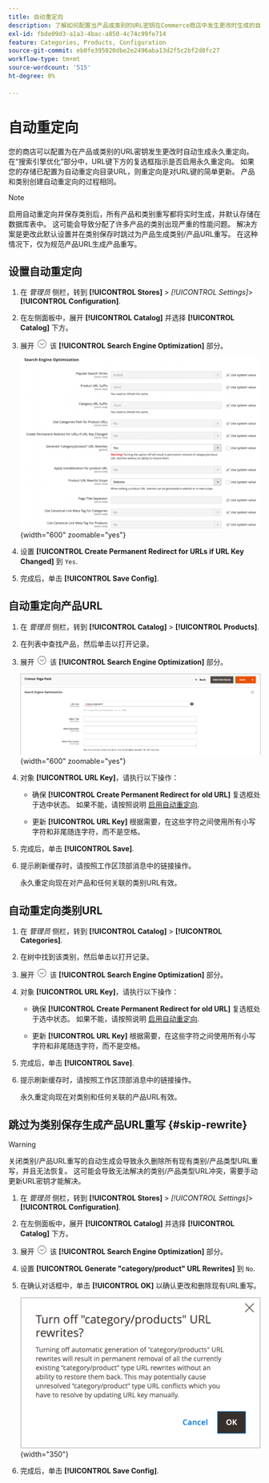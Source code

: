 ```yaml
---
title: 自动重定向
description: 了解如何配置当产品或类别的URL密钥在Commerce商店中发生更改时生成的自动重定向。
exl-id: fbde09d3-a1a3-4bac-a850-4c74c99fe714
feature: Categories, Products, Configuration
source-git-commit: eb0fe395020dbe2e2496aba13d2f5c2bf2d0fc27
workflow-type: tm+mt
source-wordcount: '515'
ht-degree: 0%

---
```


# 自动重定向

您的商店可以配置为在产品或类别的URL密钥发生更改时自动生成永久重定向。 在“搜索引擎优化”部分中，URL键下方的复选框指示是否启用永久重定向。 如果您的存储已配置为自动重定向目录URL，则重定向是对URL键的简单更新。 产品和类别创建自动重定向的过程相同。

>[!NOTE]
>
>启用自动重定向并保存类别后，所有产品和类别重写都将实时生成，并默认存储在数据库表中。 这可能会导致分配了许多产品的类别出现严重的性能问题。 解决方案是更改此默认设置并在类别保存时跳过为产品生成类别/产品URL重写。 在这种情况下，仅为规范产品URL生成产品重写。

## 设置自动重定向

1. 在 _管理员_ 侧栏，转到 **[!UICONTROL Stores]** > _[!UICONTROL Settings]_>**[!UICONTROL Configuration]**.

1. 在左侧面板中，展开 **[!UICONTROL Catalog]** 并选择 **[!UICONTROL Catalog]** 下方。

1. 展开 ![扩展选择器](../assets/icon-display-expand.png) 该 **[!UICONTROL Search Engine Optimization]** 部分。

   ![目录配置 — 搜索引擎优化](../configuration-reference/catalog/assets/catalog-search-engine-optimization.png){width="600" zoomable="yes"}

1. 设置 **[!UICONTROL Create Permanent Redirect for URLs if URL Key Changed]** 到 `Yes`.

1. 完成后，单击 **[!UICONTROL Save Config]**.

## 自动重定向产品URL

1. 在 _管理员_ 侧栏，转到 **[!UICONTROL Catalog]** > **[!UICONTROL Products]**.

1. 在列表中查找产品，然后单击以打开记录。

1. 展开 ![扩展选择器 ](../assets/icon-display-expand.png) 该 **[!UICONTROL Search Engine Optimization]** 部分。

   ![产品搜索引擎优化 — 永久重定向](./assets/product-search-engine-optimization-create-permanent-redirect.png){width="600" zoomable="yes"}

1. 对象 **[!UICONTROL URL Key]**，请执行以下操作：

   - 确保 **[!UICONTROL Create Permanent Redirect for old URL]** 复选框处于选中状态。 如果不能，请按照说明 [启用自动重定向](url-rewrite.md#configure-url-rewrites).

   - 更新 **[!UICONTROL URL Key]** 根据需要，在这些字符之间使用所有小写字符和非尾随连字符，而不是空格。

1. 完成后，单击 **[!UICONTROL Save]**.

1. 提示刷新缓存时，请按照工作区顶部消息中的链接操作。

   永久重定向现在对产品和任何关联的类别URL有效。

## 自动重定向类别URL

1. 在 _管理员_ 侧栏，转到 **[!UICONTROL Catalog]** > **[!UICONTROL Categories]**.

1. 在树中找到该类别，然后单击以打开记录。

1. 展开 ![扩展选择器](../assets/icon-display-expand.png) 该 **[!UICONTROL Search Engine Optimization]** 部分。

1. 对象 **[!UICONTROL URL Key]**，请执行以下操作：

   - 确保 **[!UICONTROL Create Permanent Redirect for old URL]** 复选框处于选中状态。 如果不能，请按照说明 [启用自动重定向](url-rewrite.md#configure-url-rewrites).

   - 更新 **[!UICONTROL URL Key]** 根据需要，在这些字符之间使用所有小写字符和非尾随连字符，而不是空格。

1. 完成后，单击 **[!UICONTROL Save]**.

1. 提示刷新缓存时，请按照工作区顶部消息中的链接操作。

   永久重定向现在对类别和任何关联的产品URL有效。

## 跳过为类别保存生成产品URL重写 {#skip-rewrite}

>[!WARNING]
>
>关闭类别/产品URL重写的自动生成会导致永久删除所有现有类别/产品类型URL重写，并且无法恢复。 这可能会导致无法解决的类别/产品类型URL冲突，需要手动更新URL密钥才能解决。

1. 在 _管理员_ 侧栏，转到 **[!UICONTROL Stores]** > _[!UICONTROL Settings]_>**[!UICONTROL Configuration]**.

1. 在左侧面板中，展开 **[!UICONTROL Catalog]** 并选择 **[!UICONTROL Catalog]** 下方。

1. 展开 ![扩展选择器](../assets/icon-display-expand.png) 该 **[!UICONTROL Search Engine Optimization]** 部分。

1. 设置 **[!UICONTROL Generate "category/product" URL Rewrites]** 到 `No`.

1. 在确认对话框中，单击 **[!UICONTROL OK]** 以确认更改和删除现有URL重写。

   ![关闭类别/产品URL重写 — 确认](./assets/seo-rewrite-off.png){width="350"}

1. 完成后，单击 **[!UICONTROL Save Config]**.
